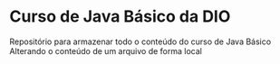 # Curso de Java Básico da DIO
Repositório para armazenar todo o conteúdo do curso de Java Básico
Alterando o conteúdo de um arquivo de forma local